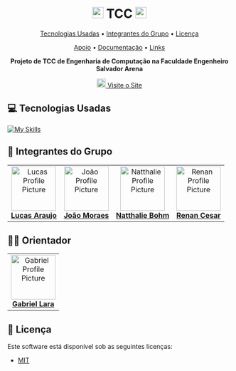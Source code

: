 <h1 align="center" style="font-weight: bold;"><img src="https://raw.githubusercontent.com/Tarikul-Islam-Anik/Animated-Fluent-Emojis/master/Emojis/People%20with%20activities/Person%20Lifting%20Weights%20Light%20Skin%20Tone.png" alt="Person Lifting Weights Light Skin Tone" width="25" height="25" /> TCC <img src="https://raw.githubusercontent.com/Tarikul-Islam-Anik/Animated-Fluent-Emojis/master/Emojis/People%20with%20activities/Person%20Lifting%20Weights%20Light%20Skin%20Tone.png" alt="Person Lifting Weights Light Skin Tone" width="25" height="25" /></h1>

<p align="center">
 <a href="#tech">Tecnologias Usadas</a> • 
 <a href="#colab">Integrantes do Grupo</a> •
 <a href="#license">Licença</a>
</p>
<p align="center">
 <a href="docs/apoio">Apoio</a> • 
 <a href="docs/documentação">Documentação</a> •
 <a href="docs/links">Links</a>
</p>

<p align="center">
    <b>Projeto de TCC de Engenharia de Computação na Faculdade Engenheiro Salvador Arena</b>
</p>

<p align="center">
     <a href="https://lucassantuss.github.io/tcc/"><img src="https://raw.githubusercontent.com/Tarikul-Islam-Anik/Animated-Fluent-Emojis/master/Emojis/Objects/Mobile%20Phone%20with%20Arrow.png" alt="Mobile Phone with Arrow" width="20" height="20" /> Visite o Site</a>
</p>

<h2 id="tech">💻 Tecnologias Usadas</h2>

[![My Skills](https://skillicons.dev/icons?i=react,cs,dotnet,html,js,css,azure,vercel,visualstudio,vscode,figma)](https://skillicons.dev)

<h2 id="colab">🤝 Integrantes do Grupo</h2>

<table>
  <tr>
    <td align="center">
      <a href="https://github.com/lucassantuss">
        <img src="https://github.com/lucassantuss.png" width="100px;" alt="Lucas Profile Picture"/><br>
          <b>Lucas Araujo</b>
      </a>
    </td>
    <td align="center">
      <a href="https://github.com/joaomoraesdev">
        <img src="https://github.com/joaomoraesdev.png" width="100px;" alt="João Profile Picture"/><br>
          <b>João Moraes</b>
      </a>
    </td>
    <td align="center">
      <a href="https://github.com/nxtales">
        <img src="https://github.com/nxtales.png" width="100px;" alt="Natthalie Profile Picture"/><br>
          <b>Natthalie Bohm</b>
      </a>
    </td>
    <td align="center">
      <a href="https://github.com/RenanCesarDeAraujo">
        <img src="https://github.com/RenanCesarDeAraujo.png" width="100px;" alt="Renan Profile Picture"/><br>
          <b>Renan Cesar</b>
      </a>
    </td>
  </tr>
</table>

<h2 id="colab">👨‍💻 Orientador</h2>

<table>
  <tr>
    <td align="center">
      <a href="https://github.com/gabrielbaptista">
        <img src="https://github.com/gabrielbaptista.png" width="100px;" alt="Gabriel Profile Picture"/><br>
          <b>Gabriel Lara</b>
      </a>
    </td>
  </tr>
</table>

<h2 id="license">🧾 Licença</h2>

Este software está disponível sob as seguintes licenças:

- [MIT](LICENSE)
